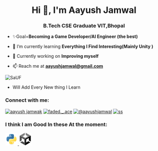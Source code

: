 <h1 align="center">Hi 👋, I'm Aayush Jamwal</h1>
<h3 align="center">B.Tech CSE Graduate VIT,Bhopal</h3>

- ✨Goal=**Becoming a Game Developer/AI Engineer (the best)**

- 🌱 I’m currently learning **Everything I Find Interesting(Mainly Unity )**

- 🔭 Currently working on **Improving myself**

- 📫 Reach me at **aayushjamwal@gmail.com**


![SaUF](https://user-images.githubusercontent.com/98228106/150651472-eb7385ea-5bc1-4c5f-9a11-8755ffd47686.gif)

- Will Add Every New thing I Learn

<h3 align="left">Connect with me:</h3>
<p align="left">
<a href="https://www.facebook.com/aayush.jamwal/" target="blank"><img align="center" src="https://raw.githubusercontent.com/rahuldkjain/github-profile-readme-generator/master/src/images/icons/Social/facebook.svg" alt="aayush jamwak" height="30" width="40" /></a>
<a href="https://instagram.com/aayush._.jamwal" target="blank"><img align="center" src="https://raw.githubusercontent.com/rahuldkjain/github-profile-readme-generator/master/src/images/icons/Social/instagram.svg" alt="faded._.ace" height="30" width="40" /></a>
<a href="https://www.hackerrank.com/aayushjamwal" target="blank"><img align="center" src="https://raw.githubusercontent.com/rahuldkjain/github-profile-readme-generator/master/src/images/icons/Social/hackerrank.svg" alt="@aayushjamwal" height="30" width="40" /></a>
<a href="https://www.linkedin.com/in/aayush-jamwal-478123171/" target="blank"><img align="center" src="https://raw.githubusercontent.com/rahuldkjain/github-profile-readme-generator/master/src/images/icons/Social/linked-in-alt.svg" alt="ss" height="30" width="40" /></a>
</p>
<h3 align="left">I think I am Good In these At the moment:</h3>
<p align="left"> <a href="https://www.python.org" target="_blank" rel="noreferrer"> <img src="https://raw.githubusercontent.com/devicons/devicon/master/icons/python/python-original.svg" alt="python" width="40" height="40"/> </a>
<a href="https://unity.com" target="_blank" rel="noreferrer"><img src="https://github.com/devicons/devicon/blob/master/icons/unity/unity-original.svg" alt="unity" width="40" height="40"/></a></p>
